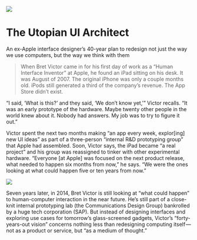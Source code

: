 <img src="content/rbbdzzbkrdy-nitish-meena.jpg" class="fullWidth">

# The Utopian UI Architect
An ex-Apple interface designer’s 40-year plan to redesign not just the way we use computers, but the way we think with them


>When Bret Victor came in for his first day of work as a “Human Interface Inventor” at Apple, he found an iPad sitting on his desk. It was August of 2007. The original iPhone was only a couple months old. iPods still generated a third of the company’s revenue. The App Store didn’t exist.

“I said, ‘What is this?’ and they said, ‘We don’t know yet,’” Victor recalls. “It was an early prototype of the hardware. Maybe twenty other people in the world knew about it. Nobody had answers. My job was to try to figure it out.”

Victor spent the next two months making “an app every week, explor[ing] new UI ideas” as part of a three-person “internal R&D prototyping group” that Apple had assembled. Soon, Victor says, the iPad became “a real project” and his group was reassigned to tinker with other experimental hardware. “Everyone [at Apple] was focused on the next product release, what needed to happen six months from now,” he says. “We were the ones looking at what could happen five or ten years from now.”

<img src="content/fhhgpo3amsu-matteo-paganelli.jpg" class="fullWidth">

Seven years later, in 2014, Bret Victor is still looking at “what could happen” to human-computer interaction in the near future. He’s still part of a close-knit internal prototyping lab (the Communications Design Group) bankrolled by a huge tech corporation (SAP). But instead of designing interfaces and exploring use cases for tomorrow’s glass-screened gadgets, Victor’s “forty-years-out vision” concerns nothing less than redesigning computing itself — not as a product or service, but “as a medium of thought.”

<!-- https://medium.com/re-form/the-utopian-ui-architect-34dead42a28#.c64s77nlt -->
